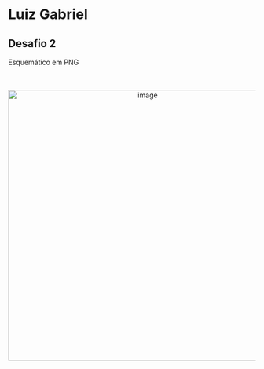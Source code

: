 # Luiz Gabriel
## Desafio 2

Esquemático em PNG

<br>
<br>
<div align="center">
<img width="552" alt="image" src="https://user-images.githubusercontent.com/95361199/170372869-797ac833-1fe6-4d9b-b721-7c0919daf3eb.png">
